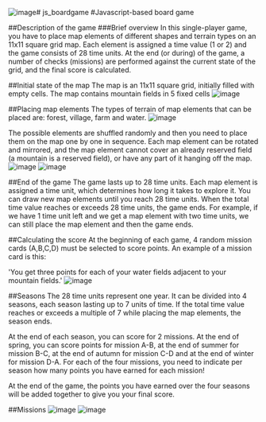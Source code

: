 ![image](https://github.com/amarboldx/js_boardgame/assets/136521600/f66dc270-8a99-4272-bbc0-df659b6b95fd)# js_boardgame
#Javascript-based board game

##Description of the game
###Brief overview
In this single-player game, you have to place map elements of different shapes and terrain types on an 11x11 square grid map. Each element is assigned a time value (1 or 2) and the game consists of 28 time units. At the end (or during) of the game, a number of checks (missions) are performed against the current state of the grid, and the final score is calculated.

##Initial state of the map
The map is an 11x11 square grid, initially filled with empty cells. The map contains mountain fields in 5 fixed cells
![image](https://github.com/amarboldx/js_boardgame/assets/136521600/542250b2-679b-4bad-a492-1fb169d904dc)


##Placing map elements
The types of terrain of map elements that can be placed are: forest, village, farm and water.
![image](https://github.com/amarboldx/js_boardgame/assets/136521600/facd3603-e1fa-4ca6-9063-b57f043bd8d2)


The possible elements are shuffled randomly and then you need to place them on the map one by one in sequence. Each map element can be rotated and mirrored, and the map element cannot cover an already reserved field (a mountain is a reserved field), or have any part of it hanging off the map.
![image](https://github.com/amarboldx/js_boardgame/assets/136521600/fa45bd85-68c1-488e-be07-78c53f374aac)
![image](https://github.com/amarboldx/js_boardgame/assets/136521600/cc912a75-9dcb-4b7c-9c7d-c9121104d447)



##End of the game
The game lasts up to 28 time units. Each map element is assigned a time unit, which determines how long it takes to explore it. You can draw new map elements until you reach 28 time units. When the total time value reaches or exceeds 28 time units, the game ends. For example, if we have 1 time unit left and we get a map element with two time units, we can still place the map element and then the game ends.


##Calculating the score
At the beginning of each game, 4 random mission cards (A,B,C,D) must be selected to score points. An example of a mission card is this:

'You get three points for each of your water fields adjacent to your mountain fields.'
![image](https://github.com/amarboldx/js_boardgame/assets/136521600/c58bb1e7-df6b-4dbb-9bf3-4df3c582ce0f)

##Seasons
The 28 time units represent one year. It can be divided into 4 seasons, each season lasting up to 7 units of time. If the total time value reaches or exceeds a multiple of 7 while placing the map elements, the season ends.

At the end of each season, you can score for 2 missions. At the end of spring, you can score points for mission A-B, at the end of summer for mission B-C, at the end of autumn for mission C-D and at the end of winter for mission D-A. For each of the four missions, you need to indicate per season how many points you have earned for each mission!

At the end of the game, the points you have earned over the four seasons will be added together to give you your final score.

##Missions
![image](https://github.com/amarboldx/js_boardgame/assets/136521600/56de6f79-aa8d-430a-87d2-adc8215dc06f)
![image](https://github.com/amarboldx/js_boardgame/assets/136521600/f3b4add3-87f2-4959-82c7-cbeee8f0c248)



